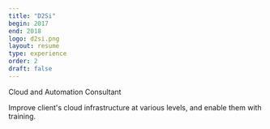 ```yaml
---
title: "D2Si"
begin: 2017
end: 2018
logo: d2si.png
layout: resume
type: experience
order: 2
draft: false
---
```


Cloud and Automation Consultant

Improve client's cloud infrastructure at various levels, and enable them with training.

